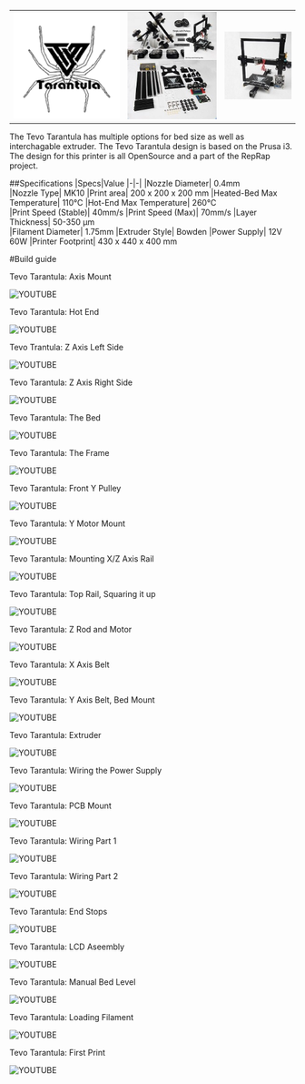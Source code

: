 ||||
|-|-|-|
|![Alt](img/TevoTran.png)| ![Alt](img/Tevotranparts.jpg)| ![Alt](img/tevo-tarantula-prusa-i3.jpg)|

The Tevo Tarantula has multiple options for bed size as well as interchagable extruder.
The Tevo Tarantula design is based on the Prusa i3. The design for this printer is all OpenSource and a part of the RepRap project.

##Specifications
|Specs|Value
|-|-|
|Nozzle Diameter| 0.4mm  
|Nozzle Type| MK10
|Print area| 200 x 200 x 200 mm
|Heated-Bed Max Temperature| 110°C
|Hot-End Max Temperature| 260°C   
|Print Speed (Stable)| 40mm/s 
|Print Speed (Max)| 70mm/s 
|Layer Thickness| 50-350 μm      
|Filament Diameter| 1.75mm
|Extruder Style| Bowden 
|Power Supply| 12V 60W
|Printer Footprint| 430 x 440 x 400 mm

#Build guide

Tevo Tarantula: Axis Mount

![YOUTUBE](kjc8OBsKi0U)

Tevo Tarantula: Hot End

![YOUTUBE](UA0L-CeIsfU)

Tevo Trantula: Z Axis Left Side

![YOUTUBE](xZSAV8wgkY4)

Tevo Tarantula: Z Axis Right Side

![YOUTUBE](aWQVq2WBmBw)

Tevo Tarantula: The Bed

![YOUTUBE](dVPn4F9E-58)

Tevo Tarantula: The Frame

![YOUTUBE](cd1eq7PBJ68)

Tevo Tarantula: Front Y Pulley

![YOUTUBE](kP2VfH3seyU)

Tevo Tarantula: Y Motor Mount

![YOUTUBE](ASpiZLruV_g)

Tevo Tarantula: Mounting X/Z Axis Rail

![YOUTUBE](SdbfJzpRvCg)

Tevo Tarantula: Top Rail, Squaring it up

![YOUTUBE](69ffFF2jH2U)

Tevo Tarantula: Z Rod and Motor

![YOUTUBE](4Xpand4vv68)

Tevo Tarantula: X Axis Belt

![YOUTUBE](SI78y3WmA9I)

Tevo Tarantula: Y Axis Belt, Bed Mount

![YOUTUBE](cq-1sfK1OTs)

Tevo Tarantula: Extruder

![YOUTUBE](8FtcHHTXdRw)

Tevo Tarantula: Wiring the Power Supply

![YOUTUBE](QXZLPxs-2g0)

Tevo Tarantula: PCB Mount

![YOUTUBE](JU4yry9pFbM)

Tevo Tarantula: Wiring Part 1

![YOUTUBE](Thp9QjF4g-4)

Tevo Tarantula: Wiring Part 2

![YOUTUBE](BPRXYImeidU)

Tevo Tarantula: End Stops

![YOUTUBE](4ahehMk2XBo)

Tevo Tarantula: LCD Aseembly

![YOUTUBE](bRLhmWX551E)

Tevo Tarantula: Manual Bed Level

![YOUTUBE](y2Sj9c1Mqlg)

Tevo Tarantula: Loading Filament

![YOUTUBE](s9ynys-A2jM)

Tevo Tarantula: First Print

![YOUTUBE](ny4yCuVsxeI)